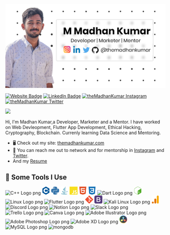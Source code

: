 <!--### Hi there 👋-->

<p><a href = "https://www.themadhankumar.com">
  <img src="https://github.com/themadhankumar/site/blob/main/assets/img/titlecard.jpg" />
 </a></p>
  
  
  
 <p>
 <a href="https://themadhankumar.com"><img src="https://img.shields.io/badge/-theMadhanKumar.com-4E69C8?style=flat-square&amp;labelColor=4E69C8&amp;logo=Firefox&amp;link=https://themadhankumar.com" alt="Website Badge"></a>  <a href="https://www.linkedin.com/in/madhan-kumar-0495b9a5/"><img src="https://img.shields.io/badge/-@Madhan Kumar-0077B5?style=flat-square&amp;labelColor=0077B5&amp;logo=LinkedIn&amp;link=https://www.linkedin.com/in/madhan-kumar-0495b9a5/" alt="LinkedIn Badge"></a> <a href="https://instagram.com/themadhankumar"><img src="https://img.shields.io/badge/-@theMadhanKumar-white?style=flat-square&amp;labelColor=white&amp;logo=instagram&amp;link=https://instagram.com/themadhankumar" alt="theMadhanKumar Instagram"></a> <a href="https://www.twitter.com/themadhankumar"> <img alt="theMadhanKumar Twitter" src="https://img.shields.io/twitter/follow/theMadhanKumar?style=social" />
</a>
</p>


![](https://visitor-badge.glitch.me/badge?page_id=themadhankumar.themadhankumar)



<p>Hi, I'm Madhan Kumar,a  Developer, Marketer and a Mentor. I have worked on Web Devleopment, Flutter App Development, Ethical Hacking, Cryptography, Blockchain. Currenly learning Data Science and Mentoring. </p>

- 🖥️ Check out my site: [themadhankumar.com](themadhankumar.com)
- 💬 You can reach me out to network and for mentorship in [Instagram](instagram.com/themadhankumar) and [Twitter](twitter.com/themadhankumar).
- And my [Resume](https://github.com/themadhankumar/site/blob/main/assets/MadhanKumar.pdf)

<h2>🚀 Some Tools I Use</h2>
<p align="left">
<img class="tag-icons" src="assets/img/icons/c-programming-480.png" alt="C++ Logo png" title="C++" width="25" height="25"/>
<img class="tag-icons" src="assets/img/icons/cplusplus.svg" alt="C++ Logo png" title="C++" width="25" height="25"/>
<img class="tag-icons" src="assets/img/icons/python.svg" alt="Python Logo png" title="Python"width="25" height="25"/>
<img class="tag-icons" src="assets/img/icons/java.svg" alt="Java Logo png" title="Java" width="25" height="25"/>
<img class="tag-icons" src="assets/img/icons/javascript.svg" alt="JavaScript Logo png" title="JavaScript" width="25" height="25" />
<img class="tag-icons" src="assets/img/icons/html5.svg" alt="HTML5 Logo png Logo png" title="HTML5" width="25" height="25" />
<img class="tag-icons" src="assets/img/icons/css3.svg" alt="CSS3 Logo png" title="CSS3" width="25" height="25" />
<img class="tag-icons" src="assets/img/icons/dart-100.png" alt="Dart Logo png" title="Dart" width="25" height="25" />
<img class="tag-icons" src="assets/img/icons/gnubash.svg" alt="Linux/GNU Bash Logo png" title="Linux/GNU Bash" width="25" height="25" />

<img class="tag-icons" src="assets/img/icons/linux-100.png" alt="Linux Logo png" title="Linux" width="25" height="25" />
<img class="tag-icons" src="assets/img/icons/flutter-100.png" alt="Flutter Logo png" title="Flutter" width="25" height="25" />
<img class="tag-icons" src="assets/img/icons/git.svg" alt="git Logo png" title="Git" width="25" height="25" />
<img class="tag-icons" src="assets/img/icons/Bootstrap.svg" alt="Bootstrap Logo png" title="Bootstrap" width="25" height="25" />
<img class="tag-icons" src="assets/img/icons/kali-linux-100.png" alt="Kali Linux Logo png" title="Kali Linux" width="25" height="25" />
<img class="tag-icons" src="assets/img/icons/google_analytics-icon.svg" alt="Google Analytics Logo png" title="Google Analytics" width="25" height="25" />
<img class="tag-icons" src="assets/img/icons/discord-new-logo-100.png" alt="Discord Logo png" title="Discord" width="25" height="25" />
<img class="tag-icons" src="assets/img/icons/notion-100.png" alt="Notion Logo png" title="Notion" width="25" height="25" />
<img class="tag-icons" src="assets/img/icons/slack-new-100.png" alt="Slack Logo png" title="Slack" width="25" height="25" />
<img class="tag-icons" src="assets/img/icons/trello-100.png" alt="Trello Logo png" title="Trello" width="25" height="25" />

<img class="tag-icons" src="assets/img/icons/canva.png" alt="Canva Logo png" title="Canva" width="25" height="25" />
<img class="tag-icons" src="assets/img/icons/adobe-illustrator-100.png" alt="Adobe Illustrator Logo png" title="Adobe Illustrator" width="25" height="25" />
<img class="tag-icons" src="assets/img/icons/adobe-photoshop-100.png" alt="Adobe Photoshop Logo png" title="Adobe Photoshop" width="25" height="25" />
<img class="tag-icons" src="assets/img/icons/adobe-xd-100.png" alt="Adobe XD Logo png" title="Adobe XD" width="25" height="25" />
<img class="tag-icons" src="assets/img/icons/davinci-resolve-100.png" alt="Davinci Resolve Logo png" title="Davinci Resolve" width="25" height="25" />

<img class="tag-icons" src="assets/img/icons/mysql.png" alt="MySQL Logo png" title="MySQL" width="25" height="25" />
<img class="tag-icons" src="assets/img/icons/mongodb.png" alt="mongodb" title="MongoDB" width="25" height="25" />
<!--
**themadhankumar/themadhankumar** is a ✨ _special_ ✨ repository because its `README.md` (this file) appears on your GitHub profile.

Here are some ideas to get you started:

- 🔭 I’m currently working on ...
- 🌱 I’m currently learning ...
- 👯 I’m looking to collaborate on ...
- 🤔 I’m looking for help with ...
- 💬 Ask me about ...
- 📫 How to reach me: ...
- 😄 Pronouns: ...
- ⚡ Fun fact: ...
-->
